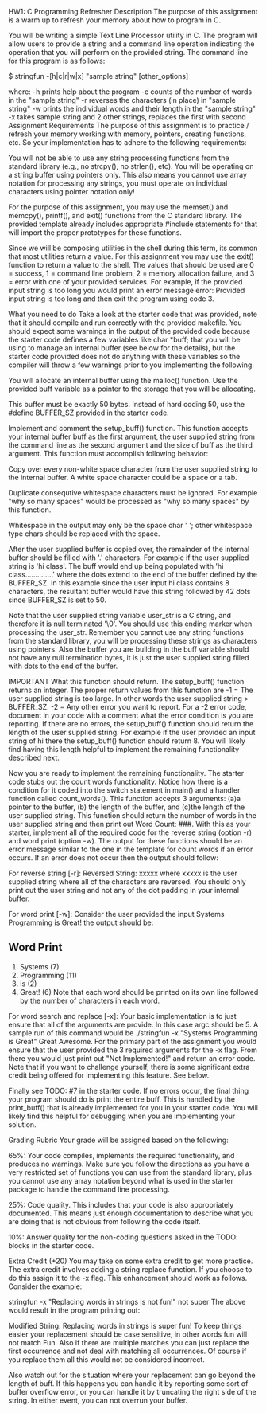 HW1: C Programming Refresher
Description
The purpose of this assignment is a warm up to refresh your memory about how to program in C.

You will be writing a simple Text Line Processor utility in C. The program will allow users to provide a string and a command line operation indicating the operation that you will perform on the provided string. The command line for this program is as follows:

$ stringfun -[h|c|r|w|x] "sample string" [other_options]

where:
  -h    prints help about the program
  -c    counts of the number of words in the "sample string"
  -r    reverses the characters (in place) in "sample string" 
  -w    prints the individual words and their length in the "sample string"
  -x    takes sample string and 2 other strings, replaces the first with second
Assignment Requirements
The purpose of this assignment is to practice / refresh your memory working with memory, pointers, creating functions, etc. So your implementation has to adhere to the following requirements:

You will not be able to use any string processing functions from the standard library (e.g., no strcpy(), no strlen(), etc). You will be operating on a string buffer using pointers only. This also means you cannot use array notation for processing any strings, you must operate on individual characters using pointer notation only!

For the purpose of this assignment, you may use the memset() and memcpy(), printf(), and exit() functions from the C standard library. The provided template already includes appropriate #include statements for that will import the proper prototypes for these functions.

Since we will be composing utilities in the shell during this term, its common that most utilities return a value. For this assignment you may use the exit() function to return a value to the shell. The values that should be used are 0 = success, 1 = command line problem, 2 = memory allocation failure, and 3 = error with one of your provided services. For example, if the provided input string is too long you would print an error message error: Provided input string is too long and then exit the program using code 3.

What you need to do
Take a look at the starter code that was provided, note that it should compile and run correctly with the provided makefile. You should expect some warnings in the output of the provided code because the starter code defines a few variables like char *buff; that you will be using to manage an internal buffer (see below for the details), but the starter code provided does not do anything with these variables so the compiler will throw a few warnings prior to you implementing the following:

You will allocate an internal buffer using the malloc() function. Use the provided buff variable as a pointer to the storage that you will be allocating.

This buffer must be exactly 50 bytes. Instead of hard coding 50, use the #define BUFFER_SZ provided in the starter code.

Implement and comment the setup_buff() function. This function accepts your internal buffer buff as the first argument, the user supplied string from the command line as the second argument and the size of buff as the third argument. This function must accomplish following behavior:

Copy over every non-white space character from the user supplied string to the internal buffer. A white space character could be a space or a tab.

Duplicate consequtive whitespace characters must be ignored. For example "why   so    many     spaces" would be processed as "why so many spaces" by this function.

Whitespace in the output may only be the space char ' '; other whitespace type chars should be replaced with the space.

After the user supplied buffer is copied over, the remainder of the internal buffer should be filled with '.' characters. For example if the user supplied string is 'hi class'. The buff would end up being populated with 'hi class..............' where the dots extend to the end of the buffer defined by the BUFFER_SZ. In this example since the user input hi class contains 8 characters, the resultant buffer would have this string followed by 42 dots since BUFFER_SZ is set to 50.

Note that the user supplied string variable user_str is a C string, and therefore it is null terminated '\0'. You should use this ending marker when processing the user_str. Remember you cannot use any string functions from the standard library, you will be processing these strings as characters using pointers. Also the buffer you are building in the buff variable should not have any null termination bytes, it is just the user supplied string filled with dots to the end of the buffer.

IMPORTANT What this function should return. The setup_buff() function returns an integer. The proper return values from this function are -1 = The user supplied string is too large. In other words the user supplied string > BUFFER_SZ. -2 = Any other error you want to report. For a -2 error code, document in your code with a comment what the error condition is you are reporting. If there are no errors, the setup_buff() function should return the length of the user supplied string. For example if the user provided an input string of hi there the setup_buff() function should return 8. You will likely find having this length helpful to implement the remaining functionality described next.

Now you are ready to implement the remaining functionality. The starter code stubs out the count words functionality. Notice how there is a condition for it coded into the switch statement in main() and a handler function called count_words(). This function accepts 3 arguments: (a)a pointer to the buffer, (b) the length of the buffer, and (c)the length of the user supplied string. This function should return the number of words in the user supplied string and then print out Word Count: ###. With this as your starter, implement all of the required code for the reverse string (option -r) and word print (option -w). The output for these functions should be an error message similar to the one in the template for count words if an error occurs. If an error does not occur then the output should follow:

For reverse string [-r]: Reversed String: xxxxx where xxxxx is the user supplied string where all of the characters are reversed. You should only print out the user string and not any of the dot padding in your internal buffer.

For word print [-w]: Consider the user provided the input Systems Programming is Great! the output should be:

Word Print
----------
1. Systems (7)
2. Programming (11)
3. is (2)
4. Great! (6)
Note that each word should be printed on its own line followed by the number of characters in each word.

For word search and replace [-x]: Your basic implementation is to just ensure that all of the arguments are provide. In this case argc should be 5. A sample run of this command would be ./stringfun -x "Systems Programming is Great" Great Awesome. For the primary part of the assignment you would ensure that the user provided the 3 required arguments for the -x flag. From there you would just print out "Not Implemented!" and return an error code. Note that if you want to challenge yourself, there is some significant extra credit being offered for implementing this feature. See below.

Finally see TODO: #7 in the starter code. If no errors occur, the final thing your program should do is print the entire buff. This is handled by the print_buff() that is already implemented for you in your starter code. You will likely find this helpful for debugging when you are implementing your solution.

Grading Rubric
Your grade will be assigned based on the following:

65%: Your code compiles, implements the required functionality, and produces no warnings. Make sure you follow the directions as you have a very restricted set of functions you can use from the standard library, plus you cannot use any array notation beyond what is used in the starter package to handle the command line processing.

25%: Code quality. This includes that your code is also appropriately documented. This means just enough documentation to describe what you are doing that is not obvious from following the code itself.

10%: Answer quality for the non-coding questions asked in the TODO: blocks in the starter code.

Extra Credit (+20)
You may take on some extra credit to get more practice. The extra credit involves adding a string replace function. If you choose to do this assign it to the -x flag. This enhancement should work as follows. Consider the example:

stringfun -x "Replacing words in strings is not fun!" not super
The above would result in the program printing out:

Modified String: Replacing words in strings is super fun!
To keep things easier your replacement should be case sensitive, in other words fun will not match Fun. Also if there are multiple matches you can just replace the first occurrence and not deal with matching all occurrences. Of course if you replace them all this would not be considered incorrect.

Also watch out for the situation where your replacement can go beyond the length of buff. If this happens you can handle it by reporting some sort of buffer overflow error, or you can handle it by truncating the right side of the string. In either event, you can not overrun your buffer.

